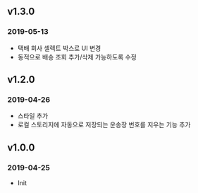 ## v1.3.0
### 2019-05-13
* 택배 회사 셀렉트 박스로 UI 변경
* 동적으로 배송 조회 추가/삭제 가능하도록 수정

## v1.2.0
### 2019-04-26
* 스타일 추가
* 로컬 스토리지에 자동으로 저장되는 운송장 번호를 지우는 기능 추가

## v1.0.0
### 2019-04-25
* Init